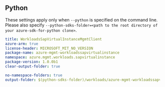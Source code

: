 ## Python

These settings apply only when `--python` is specified on the command line.
Please also specify `--python-sdks-folder=<path to the root directory of your azure-sdk-for-python clone>`.

``` yaml $(python)
title: WorkloadsSapVirtualInstanceMgmtClient
azure-arm: true
license-header: MICROSOFT_MIT_NO_VERSION
package-name: azure-mgmt-workloadssapvirtualinstance
namespace: azure.mgmt.workloads.sapvirtualinstance
package-version: 1.0.0b1
clear-output-folder: true
```

``` yaml $(python)
no-namespace-folders: true
output-folder: $(python-sdks-folder)/workloads/azure-mgmt-workloadssapvirtualinstance/azure/mgmt/workloadssapvirtualinstance
```
